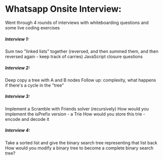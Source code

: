 Whatsapp Onsite Interview:
===================
Went through 4 rounds of interviews with whiteboarding questions and some live coding exercises

##### Interview 1: 
  Sum two "linked lists" together (reversed, and then summed them, and then reversed again - keep track of carries)
  JavaScript closure questions


##### Interview 2: 
  Deep copy a tree with A and B nodes
  Follow up: complexity, what happens if there's a cycle in the "tree"

##### Interview 3:
  Implement a Scramble with Friends solver (recursively)
  How would you implement the isPrefix version - a Trie
  How would you store this trie - encode and decode it

##### Interview 4: 
  Take a sorted list and give the binary search tree representing that list back
  How would you modify a binary tree to become a complete binary search tree?